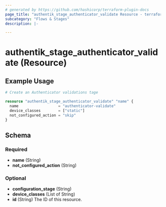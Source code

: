 ```yaml
---
# generated by https://github.com/hashicorp/terraform-plugin-docs
page_title: "authentik_stage_authenticator_validate Resource - terraform-provider-authentik"
subcategory: "Flows & Stages"
description: |-

---
```


# authentik_stage_authenticator_validate (Resource)



## Example Usage

```terraform
# Create an Authenticator validations tage

resource "authentik_stage_authenticator_validate" "name" {
  name                  = "authenticator-validate"
  device_classes        = ["static"]
  not_configured_action = "skip"
}
```

<!-- schema generated by tfplugindocs -->
## Schema

### Required

- **name** (String)
- **not_configured_action** (String)

### Optional

- **configuration_stage** (String)
- **device_classes** (List of String)
- **id** (String) The ID of this resource.


